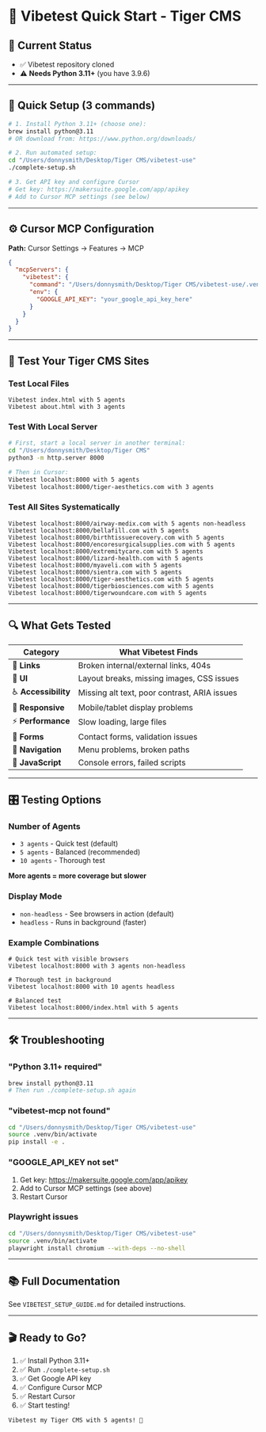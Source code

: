# 🐯 Vibetest Quick Start - Tiger CMS

## 🚦 Current Status
- ✅ Vibetest repository cloned
- ⚠️ **Needs Python 3.11+** (you have 3.9.6)

---

## 📝 Quick Setup (3 commands)

```bash
# 1. Install Python 3.11+ (choose one):
brew install python@3.11
# OR download from: https://www.python.org/downloads/

# 2. Run automated setup:
cd "/Users/donnysmith/Desktop/Tiger CMS/vibetest-use"
./complete-setup.sh

# 3. Get API key and configure Cursor
# Get key: https://makersuite.google.com/app/apikey
# Add to Cursor MCP settings (see below)
```

---

## ⚙️ Cursor MCP Configuration

**Path:** Cursor Settings → Features → MCP

```json
{
  "mcpServers": {
    "vibetest": {
      "command": "/Users/donnysmith/Desktop/Tiger CMS/vibetest-use/.venv/bin/vibetest-mcp",
      "env": {
        "GOOGLE_API_KEY": "your_google_api_key_here"
      }
    }
  }
}
```

---

## 🎯 Test Your Tiger CMS Sites

### Test Local Files
```
Vibetest index.html with 5 agents
Vibetest about.html with 3 agents
```

### Test With Local Server
```bash
# First, start a local server in another terminal:
cd "/Users/donnysmith/Desktop/Tiger CMS"
python3 -m http.server 8000

# Then in Cursor:
Vibetest localhost:8000 with 5 agents
Vibetest localhost:8000/tiger-aesthetics.com with 3 agents
```

### Test All Sites Systematically
```
Vibetest localhost:8000/airway-medix.com with 5 agents non-headless
Vibetest localhost:8000/bellafill.com with 5 agents
Vibetest localhost:8000/birthtissuerecovery.com with 5 agents
Vibetest localhost:8000/encoresurgicalsupplies.com with 5 agents
Vibetest localhost:8000/extremitycare.com with 5 agents
Vibetest localhost:8000/lizard-health.com with 5 agents
Vibetest localhost:8000/myaveli.com with 5 agents
Vibetest localhost:8000/sientra.com with 5 agents
Vibetest localhost:8000/tiger-aesthetics.com with 5 agents
Vibetest localhost:8000/tigerbiosciences.com with 5 agents
Vibetest localhost:8000/tigerwoundcare.com with 5 agents
```

---

## 🔍 What Gets Tested

| Category | What Vibetest Finds |
|----------|---------------------|
| 🔗 **Links** | Broken internal/external links, 404s |
| 🎨 **UI** | Layout breaks, missing images, CSS issues |
| ♿ **Accessibility** | Missing alt text, poor contrast, ARIA issues |
| 📱 **Responsive** | Mobile/tablet display problems |
| ⚡ **Performance** | Slow loading, large files |
| 📝 **Forms** | Contact forms, validation issues |
| 🧭 **Navigation** | Menu problems, broken paths |
| 🐛 **JavaScript** | Console errors, failed scripts |

---

## 🎛️ Testing Options

### Number of Agents
- `3 agents` - Quick test (default)
- `5 agents` - Balanced (recommended)
- `10 agents` - Thorough test

**More agents = more coverage but slower**

### Display Mode
- `non-headless` - See browsers in action (default)
- `headless` - Runs in background (faster)

### Example Combinations
```
# Quick test with visible browsers
Vibetest localhost:8000 with 3 agents non-headless

# Thorough test in background
Vibetest localhost:8000 with 10 agents headless

# Balanced test
Vibetest localhost:8000/index.html with 5 agents
```

---

## 🛠️ Troubleshooting

### "Python 3.11+ required"
```bash
brew install python@3.11
# Then run ./complete-setup.sh again
```

### "vibetest-mcp not found"
```bash
cd "/Users/donnysmith/Desktop/Tiger CMS/vibetest-use"
source .venv/bin/activate
pip install -e .
```

### "GOOGLE_API_KEY not set"
1. Get key: https://makersuite.google.com/app/apikey
2. Add to Cursor MCP settings (see above)
3. Restart Cursor

### Playwright issues
```bash
cd "/Users/donnysmith/Desktop/Tiger CMS/vibetest-use"
source .venv/bin/activate
playwright install chromium --with-deps --no-shell
```

---

## 📚 Full Documentation

See `VIBETEST_SETUP_GUIDE.md` for detailed instructions.

---

## 🎬 Ready to Go?

1. ✅ Install Python 3.11+
2. ✅ Run `./complete-setup.sh`
3. ✅ Get Google API key
4. ✅ Configure Cursor MCP
5. ✅ Restart Cursor
6. ✅ Start testing!

```
Vibetest my Tiger CMS with 5 agents! 🐯
```



